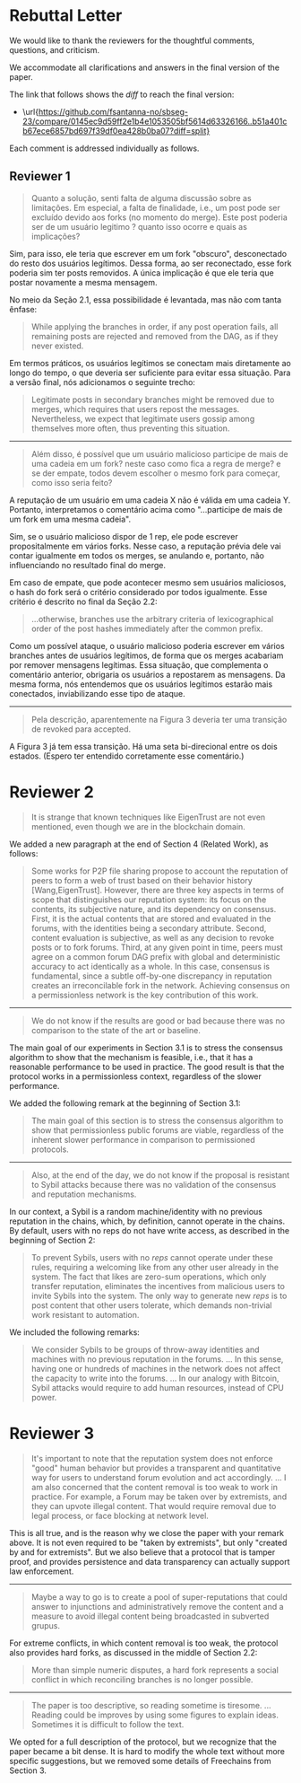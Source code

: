 # Rebuttal Letter

We would like to thank the reviewers for the thoughtful comments, questions,
and criticism.

We accommodate all clarifications and answers in the final version of the
paper.

The link that follows shows the *diff* to reach the final version:

- \url{https://github.com/fsantanna-no/sbseg-23/compare/0145ec9d59ff2e1b4e1053505bf5614d63326166..b51a401cb67ece6857bd697f39df0ea428b0ba07?diff=split}

Each comment is addressed individually as follows.

## Reviewer 1

> Quanto a solução, senti falta de alguma discussão sobre as limitações.
> Em especial, a falta de finalidade, i.e., um post pode ser excluído devido
> aos forks (no momento do merge).
> Este post poderia ser de um usuário legitimo ? quanto isso ocorre e quais as
> implicações?

Sim, para isso, ele teria que escrever em um fork "obscuro", desconectado do
resto dos usuários legítimos.
Dessa forma, ao ser reconectado, esse fork poderia sim ter posts removidos.
A única implicação é que ele teria que postar novamente a mesma mensagem.

No meio da Seção 2.1, essa possibilidade é levantada, mas não com tanta ênfase:

> While applying the branches in order, if any post operation fails, all
> remaining posts are rejected and removed from the DAG, as if they never
> existed.

Em termos práticos, os usuários legítimos se conectam mais diretamente ao
longo do tempo, o que deveria ser suficiente para evitar essa situação.
Para a versão final, nós adicionamos o seguinte trecho:

> Legitimate posts in secondary branches might be removed due to merges, which
> requires that users repost the messages. Nevertheless, we expect that
> legitimate users gossip among themselves more often, thus preventing this
> situation.

-------------------------------------------------------------------------------

> Além disso, é possível que um usuário malicioso participe de mais de uma
> cadeia em um fork? neste caso como fica a regra de merge? e se der empate,
> todos devem escolher o mesmo fork para começar, como isso seria feito?

A reputação de um usuário em uma cadeia X não é válida em uma cadeia Y.
Portanto, interpretamos o comentário acima como "...participe de mais de um
fork em uma mesma cadeia".

Sim, se o usuário malicioso dispor de 1 rep, ele pode escrever propositalmente
em vários forks.
Nesse caso, a reputação prévia dele vai contar igualmente em todos os merges,
se anulando e, portanto, não influenciando no resultado final do merge.

Em caso de empate, que pode acontecer mesmo sem usuários maliciosos, o hash do
fork será o critério considerado por todos igualmente.
Esse critério é descrito no final da Seção 2.2:

> ...otherwise, branches use the arbitrary criteria of lexicographical order of
> the post hashes immediately after the common prefix.

Como um possível ataque, o usuário malicioso poderia escrever em vários
branches antes de usuários legítimos, de forma que os merges acabariam por
remover mensagens legítimas.
Essa situação, que complementa o comentário anterior, obrigaria os usuários a
repostarem as mensagens.
Da mesma forma, nós entendemos que os usuários legítimos estarão mais
conectados, inviabilizando esse tipo de ataque.

-------------------------------------------------------------------------------

> Pela descrição, aparentemente na Figura 3 deveria ter uma transição de
> revoked  para accepted.

A Figura 3 já tem essa transição.
Há uma seta bi-direcional entre os dois estados.
(Espero ter entendido corretamente esse comentário.)

# Reviewer 2

> It is strange that known techniques like EigenTrust are not even mentioned,
> even though we are in the blockchain domain.

We added a new paragraph at the end of Section 4 (Related Work), as follows:

> Some works for P2P file sharing propose to account the reputation of peers to
> form a web of trust based on their behavior
> history [Wang,EigenTrust].
> However, there are three key aspects in terms of scope that distinguishes our
> reputation system: its focus on the contents, its subjective nature, and its
> dependency on consensus.
> First, it is the actual contents that are stored and evaluated in the forums,
> with the identities being a secondary attribute.
> Second, content evaluation is subjective, as well as any decision to revoke
> posts or to fork forums.
> Third, at any given point in time, peers must agree on a common forum DAG
> prefix with global and deterministic accuracy to act identically as a whole.
> In this case, consensus is fundamental, since a subtle off-by-one discrepancy
> in reputation creates an irreconcilable fork in the network.
> Achieving consensus on a permissionless network is the key contribution of this
> work.

-------------------------------------------------------------------------------

> We do not know if the results are good or bad because there was no comparison
> to the state of the art or baseline.

The main goal of our experiments in Section 3.1 is to stress the consensus
algorithm to show that the mechanism is feasible, i.e., that it has a
reasonable performance to be used in practice.
The good result is that the protocol works in a permissionless context,
regardless of the slower performance.

We added the following remark at the beginning of Section 3.1:

> The main goal of this section is to stress the consensus algorithm to show
> that permissionless public forums are viable, regardless of the inherent
> slower performance in comparison to permissioned protocols.

-------------------------------------------------------------------------------

> Also, at the end of the day, we do not know if the proposal is resistant to
> Sybil attacks because there was no validation of the consensus and reputation
> mechanisms.

In our context, a Sybil is a random machine/identity with no previous
reputation in the chains, which, by definition, cannot operate in the chains.
By default, users with no reps do not have write access, as described in the
beginning of Section 2:

> To prevent Sybils, users with no *reps* cannot operate under these rules,
> requiring a welcoming like from any other user already in the system.
> The fact that likes are zero-sum operations, which only transfer reputation,
> eliminates the incentives from malicious users to invite Sybils into the
> system.
> The only way to generate new *reps* is to post content that other users
> tolerate, which demands non-trivial work resistant to automation.

We included the following remarks:

> We consider Sybils to be groups of throw-away identities and machines with
> no previous reputation in the forums.
> ...
> In this sense, having one or hundreds of machines in the network does not
> affect the capacity to write into the forums.
> ...
> In our analogy with Bitcoin, Sybil attacks would require to add human
> resources, instead of CPU power.

# Reviewer 3

> It's important to note that the reputation system does not enforce "good"
> human behavior but provides a transparent and quantitative way for users to
> understand forum evolution and act accordingly. 
> ...
> I am also concerned that the content removal is too weak to work in practice.
> For example, a Forum may be taken over by extremists, and they can upvote
> illegal content. That would require removal due to legal process, or face
> blocking at network level.

This is all true, and is the reason why we close the paper with your remark
above.
It is not even required to be "taken by extremists", but only "created by and
for extremists".
But we also believe that a protocol that is tamper proof, and provides
persistence and data transparency can actually support law enforcement.

-------------------------------------------------------------------------------

> Maybe a way to go is to create a pool of super-reputations that could answer
> to injunctions and administratively remove the content and a measure to avoid
> illegal content being broadcasted in subverted grupus.

For extreme conflicts, in which content removal is too weak, the protocol also
provides hard forks, as discussed in the middle of Section 2.2:

> More than simple numeric disputes, a hard fork represents a social conflict
> in which reconciling branches is no longer possible.

-------------------------------------------------------------------------------

> The paper is too descriptive, so reading sometime is tiresome.
> ...
> Reading could be improves by using some figures to explain ideas. Sometimes
> it is difficult to follow the text.

We opted for a full description of the protocol, but we recognize that the
paper became a bit dense.
It is hard to modify the whole text without more specific suggestions, but we
removed some details of Freechains from Section 3.
